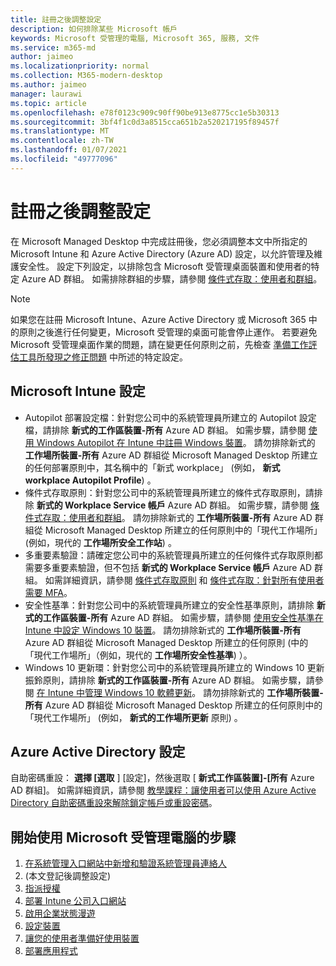 ```yaml
---
title: 註冊之後調整設定
description: 如何排除某些 Microsoft 帳戶
keywords: Microsoft 受管理的電腦, Microsoft 365, 服務, 文件
ms.service: m365-md
author: jaimeo
ms.localizationpriority: normal
ms.collection: M365-modern-desktop
ms.author: jaimeo
manager: laurawi
ms.topic: article
ms.openlocfilehash: e78f0123c909c90ff90be913e8775cc1e5b30313
ms.sourcegitcommit: 3bf4f1c0d3a8515cca651b2a520217195f89457f
ms.translationtype: MT
ms.contentlocale: zh-TW
ms.lasthandoff: 01/07/2021
ms.locfileid: "49777096"
---
```

# <a name="adjust-settings-after-enrollment"></a>註冊之後調整設定

在 Microsoft Managed Desktop 中完成註冊後，您必須調整本文中所指定的 Microsoft Intune 和 Azure Active Directory (Azure AD) 設定，以允許管理及維護安全性。 設定下列設定，以排除包含 Microsoft 受管理桌面裝置和使用者的特定 Azure AD 群組。 如需排除群組的步驟，請參閱 [條件式存取：使用者和群組](https://docs.microsoft.com/azure/active-directory/conditional-access/concept-conditional-access-users-groups#exclude-users)。

> [!NOTE]
> 如果您在註冊 Microsoft Intune、Azure Active Directory 或 Microsoft 365 中的原則之後進行任何變更，Microsoft 受管理的桌面可能會停止運作。 若要避免 Microsoft 受管理桌面作業的問題，請在變更任何原則之前，先檢查 [準備工作評估工具所發現之修正問題](../get-ready/readiness-assessment-fix.md) 中所述的特定設定。


## <a name="microsoft-intune-settings"></a>Microsoft Intune 設定

- Autopilot 部署設定檔：針對您公司中的系統管理員所建立的 Autopilot 設定檔，請排除 **新式的工作區裝置-所有** Azure AD 群組。 如需步驟，請參閱 [使用 Windows Autopilot 在 Intune 中註冊 Windows 裝置](https://docs.microsoft.com/mem/autopilot/enrollment-autopilot)。 請勿排除新式的 **工作場所裝置-所有** Azure AD 群組從 Microsoft Managed Desktop 所建立的任何部署原則中，其名稱中的「新式 workplace」 (例如， **新式 workplace Autopilot Profile**) 。 
- 條件式存取原則：針對您公司中的系統管理員所建立的條件式存取原則，請排除 **新式的 Workplace Service 帳戶** Azure AD 群組。 如需步驟，請參閱 [條件式存取：使用者和群組](https://docs.microsoft.com/azure/active-directory/conditional-access/concept-conditional-access-users-groups)。 請勿排除新式的 **工作場所裝置-所有** Azure AD 群組從 Microsoft Managed Desktop 所建立的任何原則中的「現代工作場所」 (例如，現代的 **工作場所安全工作站**) 。
- 多重要素驗證：請確定您公司中的系統管理員所建立的任何條件式存取原則都需要多重要素驗證，但不包括 **新式的 Workplace Service 帳戶** Azure AD 群組。 如需詳細資訊，請參閱 [條件式存取原則](../get-ready/readiness-assessment-fix.md#conditional-access-policies) 和 [條件式存取：針對所有使用者需要 MFA](https://docs.microsoft.com/azure/active-directory/conditional-access/howto-conditional-access-policy-all-users-mfa)。
- 安全性基準：針對您公司中的系統管理員所建立的安全性基準原則，請排除 **新式的工作區裝置-所有**  Azure AD 群組。 如需步驟，請參閱 [使用安全性基準在 Intune 中設定 Windows 10 裝置](https://docs.microsoft.com/mem/intune/protect/security-baselines)。 請勿排除新式的 **工作場所裝置-所有** Azure AD 群組從 Microsoft Managed Desktop 所建立的任何原則 (中的「現代工作場所」（例如，現代的 **工作場所安全性基準**) ）。
- Windows 10 更新環：針對您公司中的系統管理員所建立的 Windows 10 更新振鈴原則，請排除 **新式的工作區裝置-所有**  Azure AD 群組。 如需步驟，請參閱 [在 Intune 中管理 Windows 10 軟體更新](https://docs.microsoft.com/mem/intune/protect/windows-update-for-business-configure)。 請勿排除新式的 **工作場所裝置-所有** Azure AD 群組從 Microsoft Managed Desktop 所建立的任何原則中的「現代工作場所」 (例如， **新式的工作場所更新** 原則) 。


## <a name="azure-active-directory-settings"></a>Azure Active Directory 設定

自助密碼重設： **選擇 [選取** ] [設定]，然後選取 [ **新式工作區裝置]-[所有** Azure AD 群組]。 如需詳細資訊，請參閱 [教學課程：讓使用者可以使用 Azure Active Directory 自助密碼重設來解除鎖定帳戶或重設密碼](https://docs.microsoft.com/azure/active-directory/authentication/tutorial-enable-sspr)。



## <a name="steps-to-get-started-with-microsoft-managed-desktop"></a>開始使用 Microsoft 受管理電腦的步驟

1. [在系統管理入口網站中新增和驗證系統管理員連絡人](add-admin-contacts.md)
2.  (本文登記後調整設定) 
3. [指派授權](assign-licenses.md)
4. [部署 Intune 公司入口網站](company-portal.md)
5. [啟用企業狀態漫遊](enterprise-state-roaming.md)
6. [設定裝置](set-up-devices.md)
7. [讓您的使用者準備好使用裝置](get-started-devices.md)
8. [部署應用程式](deploy-apps.md)
